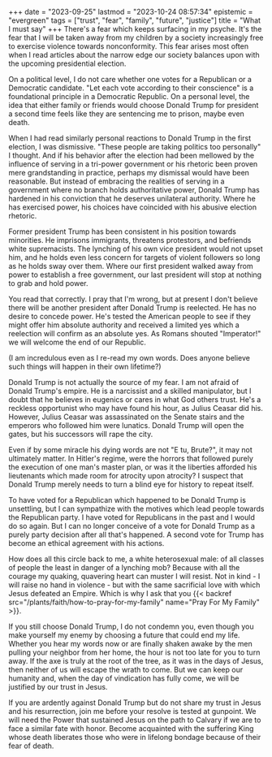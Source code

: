 +++
date = "2023-09-25"
lastmod = "2023-10-24 08:57:34"
epistemic = "evergreen"
tags = ["trust", "fear", "family", "future", "justice"]
title = "What I must say"
+++
There's a fear which keeps surfacing in my psyche. It's the fear that I will be taken away from my children by a society increasingly free to exercise violence towards nonconformity. This fear arises most often when I read articles about the narrow edge our society balances upon with the upcoming presidential election.

On a political level, I do not care whether one votes for a Republican or a Democratic candidate. "Let each vote according to their conscience" is a foundational principle in a Democratic Republic. On a personal level, the idea that either family or friends would choose Donald Trump for president a second time feels like they are sentencing me to prison, maybe even death.

When I had read similarly personal reactions to Donald Trump in the first election, I was dismissive. "These people are taking politics too personally" I thought. And if his behavior after the election had been mellowed by the influence of serving in a tri-power government or his rhetoric been proven mere grandstanding in practice, perhaps my dismissal would have been reasonable. But instead of embracing the realities of serving in a government where no branch holds authoritative power, Donald Trump has hardened in his conviction that he deserves unilateral authority. Where he has exercised power, his choices have coincided with his abusive election rhetoric.

Former president Trump has been consistent in his position towards minorities. He imprisons immigrants, threatens protestors, and befriends white supremacists. The lynching of his own vice president would not upset him, and he holds even less concern for targets of violent followers so long as he holds sway over them. Where our first president walked away from power to establish a free government, our last president will stop at nothing to grab and hold power.

You read that correctly. I pray that I'm wrong, but at present I don't believe there will be another president after Donald Trump is reelected. He has no desire to concede power. He's tested the American people to see if they might offer him absolute authority and received a limited yes which a reelection will confirm as an absolute yes. As Romans shouted "Imperator!" we will welcome the end of our Republic.

(I am incredulous even as I re-read my own words. Does anyone believe such things will happen in their own lifetime?)

Donald Trump is not actually the source of my fear. I am not afraid of Donald Trump's empire. He is a narcissist and a skilled manipulator, but I doubt that he believes in eugenics or cares in what God others trust. He's a reckless opportunist who may have found his hour, as Julius Ceasar did his. However, Julius Ceasar was assassinated on the Senate stairs and the emperors who followed him were lunatics. Donald Trump will open the gates, but his successors will rape the city.

Even if by some miracle his dying words are not "E tu, Brute?", it may not ultimately matter. In Hitler's regime, were the horrors that followed purely the execution of one man's master plan, or was it the liberties afforded his lieutenants which made room for atrocity upon atrocity? I suspect that Donald Trump merely needs to turn a blind eye for history to repeat itself.

To have voted for a Republican which happened to be Donald Trump is unsettling, but I can sympathize with the motives which lead people towards the Republican party. I have voted for Republicans in the past and I would do so again. But I can no longer conceive of a vote for Donald Trump as a purely party decision after all that's happened. A second vote for Trump has become an ethical agreement with his actions.

How does all this circle back to me, a white heterosexual male: of all classes of people the least in danger of a lynching mob? Because with all the courage my quaking, quavering heart can muster I will resist. Not in kind - I will raise no hand in violence - but with the same sacrificial love with which Jesus defeated an Empire. Which is why I ask that you {{< backref src="/plants/faith/how-to-pray-for-my-family" name="Pray For My Family" >}}.

If you still choose Donald Trump, I do not condemn you, even though you make yourself my enemy by choosing a future that could end my life. Whether you hear my words now or are finally shaken awake by the men pulling your neighbor from her home, the hour is not too late for you to turn away. If the axe is truly at the root of the tree, as it was in the days of Jesus, then neither of us will escape the wrath to come. But we can keep our humanity and, when the day of vindication has fully come, we will be justified by our trust in Jesus.

If you are ardently against Donald Trump but do not share my trust in Jesus and his resurrection, join me before your resolve is tested at gunpoint. We will need the Power that sustained Jesus on the path to Calvary if we are to face a similar fate with honor. Become acquainted with the suffering King whose death liberates those who were in lifelong bondage because of their fear of death.
